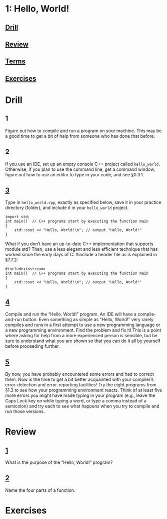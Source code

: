 # 1: Hello, World!

## [Drill](#drill)
## [Review](#review)
## [Terms](terms.txt)
## [Exercises](#exercises)

# Drill

## 1
Figure out how to compile and run a program on your machine. This may be a good time to get a bit of help from someone who has done that before.

## 2
If you use an IDE, set up an empty console C++ project called `hello_world`. Otherwise, if you plan to use the command line, get a command window, figure out how to use an editor to type in your code, and see §0.3.1.

## [3](drill/03)
Type in `hello_world.cpp`, exactly as specified below, save it in your practice directory (folder), and include it in your `hello_world` project.
```
import std;
int main()  // C++ programs start by executing the function main
{
    std::cout << "Hello, World!\n"; // output "Hello, World!"
}
```
What if you don’t have an up-to-date C++ implementation that supports module std? Then, use a less elegant and less efficient technique that has worked since the early days of C: #include a header file as is explained in §7.7.2:
```
#include<iostream>
int main()  // C++ programs start by executing the function main
{
    std::cout << "Hello, World!\n"; // output "Hello, World!"
}
```

## [4](drill/04)
Compile and run the “Hello, World!” program. An IDE will have a compile-and-run button. Even something as simple as “Hello, World!” very rarely compiles and runs in a first attempt to use a new programming language or a new programming environment.
Find the problem and fix it! This is a point where asking for help from a more experienced person is sensible, but be sure to understand what you are shown so that you can do it all by yourself before proceeding further.

## [5](drill/05)
By now, you have probably encountered some errors and had to correct them. Now is the time to get a bit better acquainted with your compiler’s error-detection and error-reporting facilities! Try the eight programs from §1.3 to see how your programming environment reacts. Think of at least five more errors you might have made typing in your program (e.g., leave the Caps Lock key on while typing a word, or type a comma instead of a semicolon) and try each to see what happens when you try to compile and run those versions.

# Review

## [1](review/01.txt)
What is the purpose of the “Hello, World!” program?

## [2](review/02.txt)
Name the four parts of a function.

# Exercises
